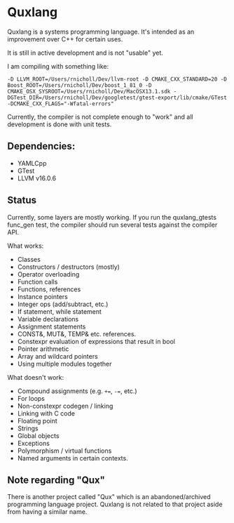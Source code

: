 # Quxlang

Quxlang is a systems programming language. It's intended as an improvement over C++ for certain uses.

It is still in active development and is not "usable" yet.

I am compiling with something like:

```
-D LLVM_ROOT=/Users/rnicholl/Dev/llvm-root -D CMAKE_CXX_STANDARD=20 -D Boost_ROOT=/Users/rnicholl/Dev/boost_1_81_0 -D CMAKE_OSX_SYSROOT=/Users/rnicholl/Dev/MacOSX13.1.sdk -DGTest_DIR=/Users/rnicholl/Dev/googletest/gtest-export/lib/cmake/GTest -DCMAKE_CXX_FLAGS="-Wfatal-errors"
```

Currently, the compiler is not complete enough to "work" and all development is done with unit tests.

## Dependencies:

* YAMLCpp
* GTest
* LLVM v16.0.6

## Status

Currently, some layers are mostly working. If you run the quxlang_gtests func_gen test, the compiler should run several
tests against the compiler API.

What works:

* Classes
* Constructors / destructors (mostly)
* Operator overloading
* Function calls
* Functions, references
* Instance pointers
* Integer ops (add/subtract, etc.)
* If statement, while statement
* Variable declarations
* Assignment statements
* CONST&, MUT&, TEMP& etc. references.
* Constexpr evaluation of expressions that result in bool
* Pointer arithmetic
* Array and wildcard pointers
* Using multiple modules together

What doesn't work:

* Compound assignments (e.g. `+=`, `-=`, etc.)
* For loops
* Non-constexpr codegen / linking
* Linking with C code
* Floating point
* Strings
* Global objects
* Exceptions
* Polymorphism / virtual functions
* Named arguments in certain contexts.

 
## Note regarding "Qux"

There is another project called "Qux" which is an abandoned/archived programming language project. Quxlang is not related to that project aside from having a similar name.